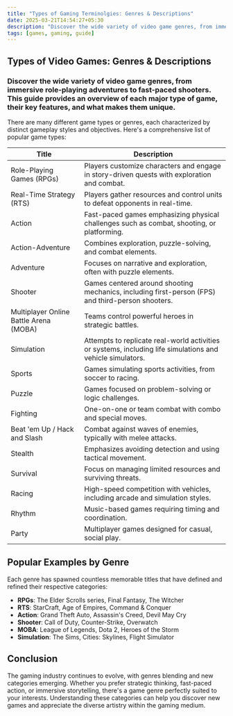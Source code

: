 ```yaml
---
title: "Types of Gaming Terminolgies: Genres & Descriptions"
date: 2025-03-21T14:54:27+05:30
description: "Discover the wide variety of video game genres, from immersive role-playing adventures to fast-paced shooters. This guide provides an overview of each major type of game, their key features, and what makes them unique."
tags: [games, gaming, guide]
---
```


## Types of Video Games: Genres & Descriptions

### Discover the wide variety of video game genres, from immersive role-playing adventures to fast-paced shooters. This guide provides an overview of each major type of game, their key features, and what makes them unique.

There are many different game types or genres, each characterized by distinct gameplay styles and objectives. Here's a comprehensive list of popular game types:

| Title                         | Description |
|--------------------------------|-------------|
| Role-Playing Games (RPGs)      | Players customize characters and engage in story-driven quests with exploration and combat. |
| Real-Time Strategy (RTS)       | Players gather resources and control units to defeat opponents in real-time. |
| Action                         | Fast-paced games emphasizing physical challenges such as combat, shooting, or platforming. |
| Action-Adventure               | Combines exploration, puzzle-solving, and combat elements. |
| Adventure                      | Focuses on narrative and exploration, often with puzzle elements. |
| Shooter                        | Games centered around shooting mechanics, including first-person (FPS) and third-person shooters. |
| Multiplayer Online Battle Arena (MOBA) | Teams control powerful heroes in strategic battles. |
| Simulation                     | Attempts to replicate real-world activities or systems, including life simulations and vehicle simulators. |
| Sports                         | Games simulating sports activities, from soccer to racing. |
| Puzzle                         | Games focused on problem-solving or logic challenges. |
| Fighting                       | One-on-one or team combat with combo and special moves. |
| Beat 'em Up / Hack and Slash   | Combat against waves of enemies, typically with melee attacks. |
| Stealth                        | Emphasizes avoiding detection and using tactical movement. |
| Survival                       | Focus on managing limited resources and surviving threats. |
| Racing                         | High-speed competition with vehicles, including arcade and simulation styles. |
| Rhythm                         | Music-based games requiring timing and coordination. |
| Party                          | Multiplayer games designed for casual, social play. |

## Popular Examples by Genre

Each genre has spawned countless memorable titles that have defined and refined their respective categories:

- **RPGs**: The Elder Scrolls series, Final Fantasy, The Witcher
- **RTS**: StarCraft, Age of Empires, Command & Conquer
- **Action**: Grand Theft Auto, Assassin's Creed, Devil May Cry
- **Shooter**: Call of Duty, Counter-Strike, Overwatch
- **MOBA**: League of Legends, Dota 2, Heroes of the Storm
- **Simulation**: The Sims, Cities: Skylines, Flight Simulator

## Conclusion

The gaming industry continues to evolve, with genres blending and new categories emerging. Whether you prefer strategic thinking, fast-paced action, or immersive storytelling, there's a game genre perfectly suited to your interests. Understanding these categories can help you discover new games and appreciate the diverse artistry within the gaming medium.
